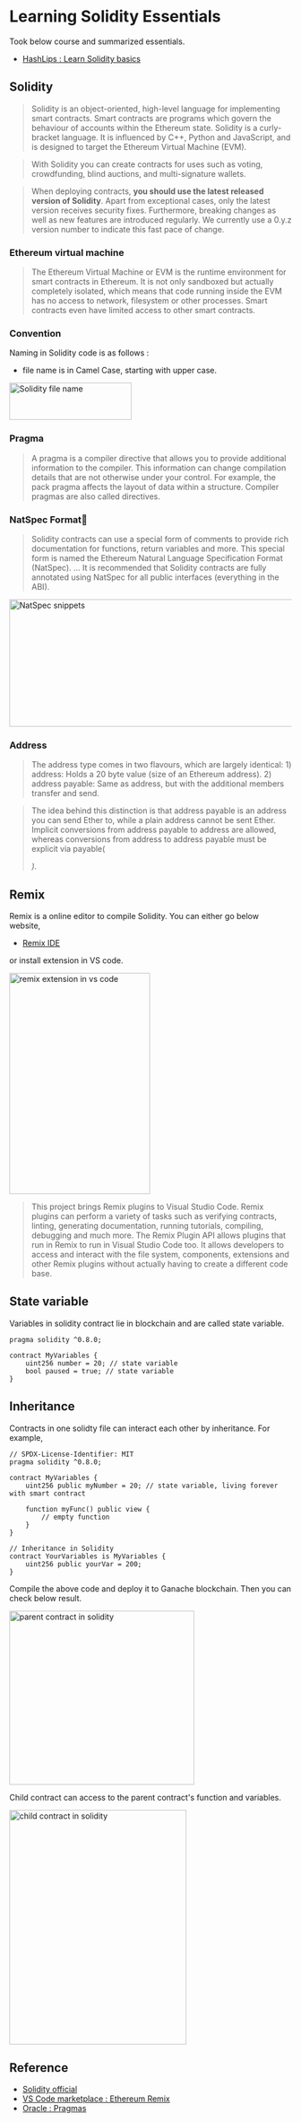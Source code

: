# Learning Solidity Essentials
Took below course and summarized essentials. 

- [HashLips : Learn Solidity basics](https://www.youtube.com/watch?v=sngKPYfUgkc&list=PLvfQp12V0hS2PQd9-X-E2AjmXj1o05WOo&index=1&t=3178s)

## Solidity
> Solidity is an object-oriented, high-level language for implementing smart contracts. Smart contracts are programs which govern the behaviour of accounts within the Ethereum state. Solidity is a curly-bracket language. It is influenced by C++, Python and JavaScript, and is designed to target the Ethereum Virtual Machine (EVM).

> With Solidity you can create contracts for uses such as voting, crowdfunding, blind auctions, and multi-signature wallets.

> When deploying contracts, **you should use the latest released version of Solidity**. Apart from exceptional cases, only the latest version receives security fixes. Furthermore, breaking changes as well as new features are introduced regularly. We currently use a 0.y.z version number to indicate this fast pace of change.

### Ethereum virtual machine
> The Ethereum Virtual Machine or EVM is the runtime environment for smart contracts in Ethereum. It is not only sandboxed but actually completely isolated, which means that code running inside the EVM has no access to network, filesystem or other processes. Smart contracts even have limited access to other smart contracts.

### Convention
Naming in Solidity code is as follows : 

- file name is in Camel Case, starting with upper case.
<img src="../reference/solidity-file-convention.png" width=218 height=66 alt="Solidity file name" />

### Pragma
> A pragma is a compiler directive that allows you to provide additional information to the compiler. This information can change compilation details that are not otherwise under your control. For example, the pack pragma affects the layout of data within a structure. Compiler pragmas are also called directives.

### NatSpec Format
> Solidity contracts can use a special form of comments to provide rich documentation for functions, return variables and more. This special form is named the Ethereum Natural Language Specification Format (NatSpec). ... It is recommended that Solidity contracts are fully annotated using NatSpec for all public interfaces (everything in the ABI).

<img src="../reference/natspec-snippets.png" width=800 height=227 alt="NatSpec snippets" />

### Address
> The address type comes in two flavours, which are largely identical: 1) address: Holds a 20 byte value (size of an Ethereum address). 2) address payable: Same as address, but with the additional members transfer and send.

> The idea behind this distinction is that address payable is an address you can send Ether to, while a plain address cannot be sent Ether. Implicit conversions from address payable to address are allowed, whereas conversions from address to address payable must be explicit via payable(<address>).

## Remix
Remix is a online editor to compile Solidity. You can either go below website, 

- [Remix IDE](https://remix.ethereum.org/)

or install extension in VS code. 

<img src="../reference/remix-vscode.png" width=251 height=394 alt="remix extension in vs code" />

> This project brings Remix plugins to Visual Studio Code. Remix plugins can perform a variety of tasks such as verifying contracts, linting, generating documentation, running tutorials, compiling, debugging and much more. The Remix Plugin API allows plugins that run in Remix to run in Visual Studio Code too. It allows developers to access and interact with the file system, components, extensions and other Remix plugins without actually having to create a different code base.

## State variable
Variables in solidity contract lie in blockchain and are called state variable.

```solidity
pragma solidity ^0.8.0;

contract MyVariables { 
    uint256 number = 20; // state variable
    bool paused = true; // state variable
}
```

## Inheritance
Contracts in one solidty file can interact each other by inheritance. For example, 

```
// SPDX-License-Identifier: MIT
pragma solidity ^0.8.0;

contract MyVariables { 
    uint256 public myNumber = 20; // state variable, living forever with smart contract

    function myFunc() public view {
        // empty function
    }
}

// Inheritance in Solidity
contract YourVariables is MyVariables { 
    uint256 public yourVar = 200; 
}
```

Compile the above code and deploy it to Ganache blockchain. Then you can check below result. 

<img src="reference/parent-contract.png" width=330 height=310 alt="parent contract in solidity" />

Child contract can access to the parent contract's function and variables. 

<img src="reference/child-contract.png" width=316 height=418 alt="child contract in solidity" />

## Reference
- [Solidity official](https://docs.soliditylang.org/en/v0.8.11/)
- [VS Code marketplace : Ethereum Remix](https://marketplace.visualstudio.com/items?itemName=RemixProject.ethereum-remix)
- [Oracle : Pragmas](https://docs.oracle.com/cd/E19957-01/806-3571/Pragmas.html#:~:text=A%20pragma%20is%20a%20compiler,pragmas%20are%20also%20called%20directives.)